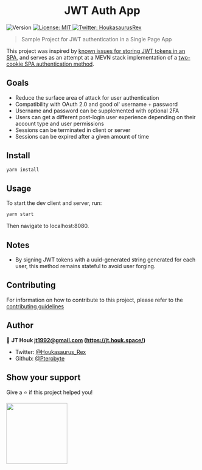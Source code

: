 <h1 align="center">JWT Auth App</h1>
<p>
  <img alt="Version" src="https://img.shields.io/badge/version-0.0.0-blue.svg?cacheSeconds=2592000" />
  <a href="#" target="_blank">
    <img alt="License: MIT" src="https://img.shields.io/badge/License-MIT-yellow.svg" />
  </a>
  <a href="https://twitter.com/HoukasaurusRex" target="_blank">
    <img alt="Twitter: HoukasaurusRex" src="https://img.shields.io/twitter/follow/HoukasaurusRex.svg?style=social" />
  </a>
</p>

> Sample Project for JWT authentication in a Single Page App

This project was inspired by [known issues for storing JWT tokens in an SPA](https://stackoverflow.com/a/44209185/8210954), and serves as an attempt at a MEVN stack implementation of a [two-cookie SPA authentication method](https://medium.com/lightrail/getting-token-authentication-right-in-a-stateless-single-page-application-57d0c6474e3).

## Goals

- Reduce the surface area of attack for user authentication
- Compatibility with OAuth 2.0 and good ol' username + password
- Username and password can be supplemented with optional 2FA
- Users can get a different post-login user experience depending on their account type and user permissions
- Sessions can be terminated in client or server
- Sessions can be expired after a given amount of time

## Install

```sh
yarn install
```

## Usage

To start the dev client and server, run:

```sh
yarn start
```

Then navigate to localhost:8080.

## Notes

- By signing JWT tokens with a uuid-generated string generated for each user, this method remains stateful to avoid user forging.

## Contributing

For information on how to contribute to this project, please refer to the [contributing guidelines](.github/CONTRIBUTING.md)

## Author

👤 **JT Houk <jt1992@gmail.com> (https://jt.houk.space/)**

* Twitter: [@Houkasaurus_Rex](https://twitter.com/Houkasaurus_Rex)
* Github: [@Pterobyte](https://github.com/Pterobyte)

## Show your support

Give a ⭐️ if this project helped you!

<a href="https://www.patreon.com/TerminallyChillSoftware">
  <img src="https://c5.patreon.com/external/logo/become_a_patron_button@2x.png" width="160">
</a>